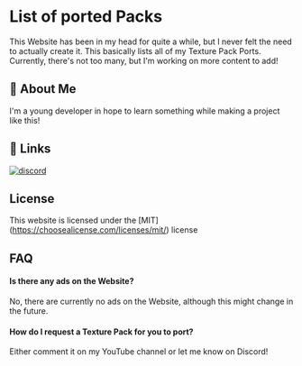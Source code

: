 
# List of ported Packs

This Website has been in my head for quite a while, but I never felt the need to actually create it. This basically lists all of my Texture Pack Ports. Currently, there's not too many, but I'm working on more content to add!
## 🚀 About Me
I'm a young developer in hope to learn something while making a project like this!


## 🔗 Links
[![discord](https://img.shields.io/discord/1126458287227928639?style=for-the-badge&label=Server%0A)](https://discord.gg/fcH67K5SWs)


## License

This website is licensed under the [MIT] 
(https://choosealicense.com/licenses/mit/)
 license

## FAQ

#### Is there any ads on the Website?

No, there are currently no ads on the Website, although this might change in the future.

#### How do I request a Texture Pack for you to port?

Either comment it on my YouTube channel or let me know on Discord!

